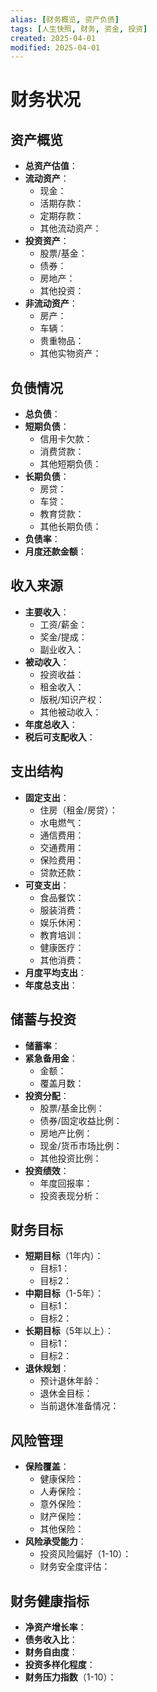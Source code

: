 ```yaml
---
alias: [财务概览, 资产负债]
tags: [人生快照, 财务, 资金, 投资]
created: 2025-04-01
modified: 2025-04-01
---
```


# 财务状况

## 资产概览
- **总资产估值**：
- **流动资产**：
  - 现金：
  - 活期存款：
  - 定期存款：
  - 其他流动资产：
- **投资资产**：
  - 股票/基金：
  - 债券：
  - 房地产：
  - 其他投资：
- **非流动资产**：
  - 房产：
  - 车辆：
  - 贵重物品：
  - 其他实物资产：

## 负债情况
- **总负债**：
- **短期负债**：
  - 信用卡欠款：
  - 消费贷款：
  - 其他短期负债：
- **长期负债**：
  - 房贷：
  - 车贷：
  - 教育贷款：
  - 其他长期负债：
- **负债率**：
- **月度还款金额**：

## 收入来源
- **主要收入**：
  - 工资/薪金：
  - 奖金/提成：
  - 副业收入：
- **被动收入**：
  - 投资收益：
  - 租金收入：
  - 版税/知识产权：
  - 其他被动收入：
- **年度总收入**：
- **税后可支配收入**：

## 支出结构
- **固定支出**：
  - 住房（租金/房贷）：
  - 水电燃气：
  - 通信费用：
  - 交通费用：
  - 保险费用：
  - 贷款还款：
- **可变支出**：
  - 食品餐饮：
  - 服装消费：
  - 娱乐休闲：
  - 教育培训：
  - 健康医疗：
  - 其他消费：
- **月度平均支出**：
- **年度总支出**：

## 储蓄与投资
- **储蓄率**：
- **紧急备用金**：
  - 金额：
  - 覆盖月数：
- **投资分配**：
  - 股票/基金比例：
  - 债券/固定收益比例：
  - 房地产比例：
  - 现金/货币市场比例：
  - 其他投资比例：
- **投资绩效**：
  - 年度回报率：
  - 投资表现分析：

## 财务目标
- **短期目标**（1年内）：
  - 目标1：
  - 目标2：
- **中期目标**（1-5年）：
  - 目标1：
  - 目标2：
- **长期目标**（5年以上）：
  - 目标1：
  - 目标2：
- **退休规划**：
  - 预计退休年龄：
  - 退休金目标：
  - 当前退休准备情况：

## 风险管理
- **保险覆盖**：
  - 健康保险：
  - 人寿保险：
  - 意外保险：
  - 财产保险：
  - 其他保险：
- **风险承受能力**：
  - 投资风险偏好（1-10）：
  - 财务安全度评估：

## 财务健康指标
- **净资产增长率**：
- **债务收入比**：
- **财务自由度**：
- **投资多样化程度**：
- **财务压力指数**（1-10）：
